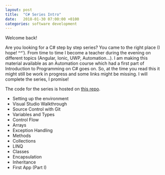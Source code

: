 ```yaml
---
layout: post
title:  "C# Series Intro"
date:   2018-01-30 07:00:00 +0100
categories: software development
---
```

Welcome back!

Are you looking for a C# step by step series? You came to the right place (I hope! ^^’). From time to time I become a teacher during the evening on different topics (Angular, Ionic, UWP, Automation…).  I am making this material available as an Automation course which had a first part of Introduction to Programming on C# goes on. So, at the time you read this it might still be work in progress and some links might be missing. I will complete the series, I promise!

The code for the series is hosted on [this repo](https://github.com/nereolopez/csharp-intro).

- Setting up the environment
- Visual Studio Walkthrough
- Source Control with Git
- Variables and Types
- Control Flow
- Arrays
- Exception Handling
- Methods
- Collections
- LINQ
- Classes
- Encapsulation
- Inheritance
- First App (Part I)